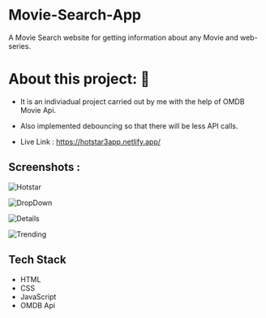 # Movie-Search-App

A Movie Search website for getting information about any Movie and web-series.

# About this project: 🙌

* It is an indiviadual project carried out by me with the help of OMDB Movie Api.

* Also implemented debouncing so that there will be less API calls.

* Live Link : https://hotstar3app.netlify.app/

## Screenshots :
![Hotstar](https://user-images.githubusercontent.com/56001279/171808202-1fca27d7-5ffc-47f4-8310-6c5cb8aa0a8c.png)

![DropDown](https://user-images.githubusercontent.com/56001279/171808292-c204f57a-c1e9-4fec-9016-ace2d86e04b3.png)

![Details](https://user-images.githubusercontent.com/56001279/171808352-7d66a16c-1801-4c63-9fa8-72814d46cc5f.png)

![Trending](https://user-images.githubusercontent.com/56001279/171808436-f4b67c1d-34f7-4e3a-96a7-491bd6c7cc31.png)

## Tech Stack

* HTML
* CSS
* JavaScript
* OMDB Api



